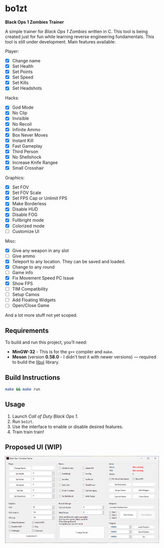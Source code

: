 # bo1zt

**Black Ops 1 Zombies Trainer**

A simple trainer for *Black Ops 1 Zombies* written in C.
This tool is being created just for fun while learning reverse engineering fundamentals. This tool is still under development. Main features available:

Player:
- [x] Change name
- [x] Set Health
- [x] Set Points
- [x] Set Speed
- [x] Set Kills
- [x] Set Headshots

Hacks:
- [x] God Mode
- [x] No Clip
- [x] Invisible
- [x] No Recoil
- [x] Infinite Ammo
- [x] Box Never Moves
- [x] Instant Kill
- [x] Fast Gameplay
- [x] Third Person
- [x] No Shellshock
- [x] Increase Knife Rangee
- [x] Small Crosshair

Graphics:
- [x] Set FOV
- [x] Set FOV Scale
- [x] Set FPS Cap or Unlimit FPS
- [x] Make Borderless
- [x] Disable HUD
- [x] Disable FOG
- [x] Fullbright mode
- [x] Colorized mode
- [ ] Customize UI

Misc:
- [x] Give any weapon in any slot
- [ ] Give ammo
- [x] Teleport to any location. They can be saved and loaded.
- [x] Change to any round
- [ ] Game info
- [X] Fix Movement Speed PC Issue
- [x] Show FPS
- [ ] TIM Compatibility
- [ ] Setup Camos
- [ ] Add Floating Widgets
- [ ] Open/Close Game

And a lot more stuff not yet scoped.

## Requirements

To build and run this project, you’ll need:

* **MinGW-32** - This is for the `g++` compiler and `make`.
* **Meson** (version **0.58.0** - I didn't test it with newer versions) — required to build the [libui]([https://github.com/libui-ng/libui-ng](https://github.com/libui-ng/libui-ng)) library.

## Build Instructions

```bash
make && make run
```

## Usage

1. Launch *Call of Duty Black Ops 1*.
2. Run `bo1zt`.
3. Use the interface to enable or disable desired features.
4. Train train train!

## Proposed UI (WIP)

![TrainerGUI](./doc/trainer.png)
